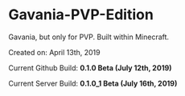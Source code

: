 # Gavania-PVP-Edition
Gavania, but only for PVP. Built within Minecraft.

Created on: April 13th, 2019

Current Github Build: **0.1.0 Beta (July 12th, 2019)**

Current Server Build: **0.1.0_1 Beta (July 16th, 2019)**
